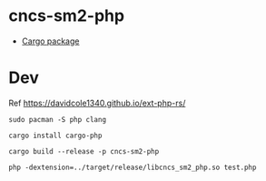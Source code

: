 # cncs-sm2-php

* [Cargo package](https://crates.io/crates/cncs-sm2-php)

# Dev

Ref https://davidcole1340.github.io/ext-php-rs/

```
sudo pacman -S php clang

cargo install cargo-php
```

```
cargo build --release -p cncs-sm2-php

php -dextension=../target/release/libcncs_sm2_php.so test.php
```
